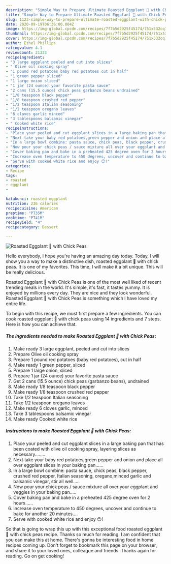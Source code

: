```yaml
---
description: "Simple Way to Prepare Ultimate Roasted Eggplant 🍆 with Chick Peas"
title: "Simple Way to Prepare Ultimate Roasted Eggplant 🍆 with Chick Peas"
slug: 1123-simple-way-to-prepare-ultimate-roasted-eggplant-with-chick-peas
date: 2020-09-19T06:36:00.004Z
image: https://img-global.cpcdn.com/recipes/7f7b5d2925f45174/751x532cq70/roasted-eggplant-🍆-with-chick-peas-recipe-main-photo.jpg
thumbnail: https://img-global.cpcdn.com/recipes/7f7b5d2925f45174/751x532cq70/roasted-eggplant-🍆-with-chick-peas-recipe-main-photo.jpg
cover: https://img-global.cpcdn.com/recipes/7f7b5d2925f45174/751x532cq70/roasted-eggplant-🍆-with-chick-peas-recipe-main-photo.jpg
author: Ethel Phillips
ratingvalue: 4.1
reviewcount: 21333
recipeingredient:
- "3 large eggplant peeled and cut into slices"
- " Olive oil cooking spray"
- "1 pound red potatoes baby red potatoes cut in half"
- "1 green pepper sliced"
- "1 large onion sliced"
- "1 jar (24 ounce) your favorite pasta sauce"
- "2 cans (15.5 ounce) chick peas garbanzo beans undrained"
- "1/8 teaspoon black pepper"
- "1/8 teaspoon crushed red pepper"
- "1/2 teaspoon Italian seasoning"
- "1/2 teaspoon oregano leaves"
- "6 cloves garlic minced"
- "3 tablespoons balsamic vinegar"
- " Cooked white rice"
recipeinstructions:
- "Place your peeled and cut eggplant slices in a large baking pan that has been coated with olive oil cooking spray, layering slices as necessary........"
- "Next take your baby red potatoes,green pepper and onion and place all over eggplant slices in your baking pan......"
- "In a large bowl combine: pasta sauce, chick peas, black pepper, crushed red pepper, Italian seasoning, oregano,minced garlic and balsamic vinegar, stir all well....."
- "Now pour your chick peas / sauce mixture all over your eggplant and veggies in your baking pan....."
- "Cover baking pan and bake in a preheated 425 degree oven for 2 hours......"
- "Increase oven temperature to 450 degrees, uncover and continue to bake for another 20 minutes...."
- "Serve with cooked white rice and enjoy 😉!"
categories:
- Recipe
tags:
- roasted
- eggplant
- 

katakunci: roasted eggplant  
nutrition: 236 calories
recipecuisine: American
preptime: "PT35M"
cooktime: "PT41M"
recipeyield: "4"
recipecategory: Dessert

---
```



![Roasted Eggplant 🍆 with Chick Peas](https://img-global.cpcdn.com/recipes/7f7b5d2925f45174/751x532cq70/roasted-eggplant-🍆-with-chick-peas-recipe-main-photo.jpg)

Hello everybody, I hope you're having an amazing day today. Today, I will show you a way to make a distinctive dish, roasted eggplant 🍆 with chick peas. It is one of my favorites. This time, I will make it a bit unique. This will be really delicious.

Roasted Eggplant 🍆 with Chick Peas is one of the most well liked of recent trending meals in the world. It's simple, it's fast, it tastes yummy. It is enjoyed by millions every day. They are nice and they look wonderful. Roasted Eggplant 🍆 with Chick Peas is something which I have loved my entire life.




To begin with this recipe, we must first prepare a few ingredients. You can cook roasted eggplant 🍆 with chick peas using 14 ingredients and 7 steps. Here is how you can achieve that.

<!--inarticleads1-->

##### The ingredients needed to make Roasted Eggplant 🍆 with Chick Peas:

1. Make ready 3 large eggplant, peeled and cut into slices
1. Prepare  Olive oil cooking spray
1. Prepare 1 pound red potatoes (baby red potatoes), cut in half
1. Make ready 1 green pepper, sliced
1. Prepare 1 large onion, sliced
1. Prepare 1 jar (24 ounce) your favorite pasta sauce
1. Get 2 cans (15.5 ounce) chick peas (garbanzo beans), undrained
1. Make ready 1/8 teaspoon black pepper
1. Make ready 1/8 teaspoon crushed red pepper
1. Take 1/2 teaspoon Italian seasoning
1. Take 1/2 teaspoon oregano leaves
1. Make ready 6 cloves garlic, minced
1. Take 3 tablespoons balsamic vinegar
1. Make ready  Cooked white rice




<!--inarticleads2-->

##### Instructions to make Roasted Eggplant 🍆 with Chick Peas:

1. Place your peeled and cut eggplant slices in a large baking pan that has been coated with olive oil cooking spray, layering slices as necessary........
1. Next take your baby red potatoes,green pepper and onion and place all over eggplant slices in your baking pan......
1. In a large bowl combine: pasta sauce, chick peas, black pepper, crushed red pepper, Italian seasoning, oregano,minced garlic and balsamic vinegar, stir all well.....
1. Now pour your chick peas / sauce mixture all over your eggplant and veggies in your baking pan.....
1. Cover baking pan and bake in a preheated 425 degree oven for 2 hours......
1. Increase oven temperature to 450 degrees, uncover and continue to bake for another 20 minutes....
1. Serve with cooked white rice and enjoy 😉!




So that is going to wrap this up with this exceptional food roasted eggplant 🍆 with chick peas recipe. Thanks so much for reading. I am confident that you can make this at home. There's gonna be interesting food in home recipes coming up. Don't forget to bookmark this page on your browser, and share it to your loved ones, colleague and friends. Thanks again for reading. Go on get cooking!
